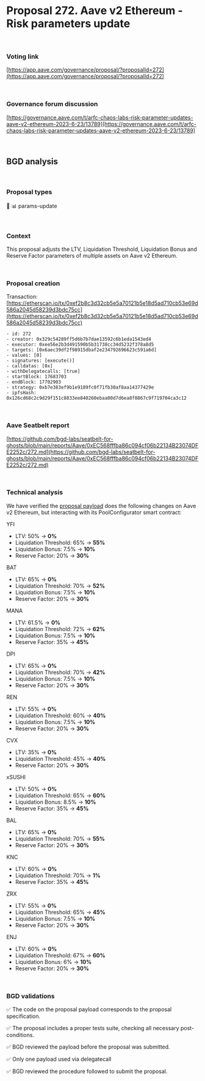 # Proposal 272. Aave v2 Ethereum - Risk parameters update

<br>

### Voting link

[https://app.aave.com/governance/proposal/?proposalId=272](https://app.aave.com/governance/proposal/?proposalId=272)

<br>

### Governance forum discussion

[https://governance.aave.com/t/arfc-chaos-labs-risk-parameter-updates-aave-v2-ethereum-2023-6-23/13789](https://governance.aave.com/t/arfc-chaos-labs-risk-parameter-updates-aave-v2-ethereum-2023-6-23/13789)

<br>

## BGD analysis

<br>

### Proposal types

:wrench: :bar_chart: params-update

<br>

### Context

This proposal adjusts the LTV, Liquidation Threshold, Liquidation Bonus and Reserve Factor parameters of multiple assets on Aave v2 Ethereum.

<br>

### Proposal creation

Transaction: [https://etherscan.io/tx/0xef2b8c3d32cb5e5a70121b5e18d5ad710cb53e69d586a2045d58239d3bdc75cc](https://etherscan.io/tx/0xef2b8c3d32cb5e5a70121b5e18d5ad710cb53e69d586a2045d58239d3bdc75cc)

```
- id: 272
- creator: 0x329c54289ff5d6b7b7dae13592c6b1eda1543ed4
- executor: 0xee56e2b3d491590b5b31738cc34d5232f378a8d5
- targets: [0x6aec39df2f98915dbaf2e234792696623c591a6d]
- values: [0]
- signatures: [execute()]
- calldatas: [0x]
- withDelegatecalls: [true]
- startBlock: 17683703
- endBlock: 17702903
- strategy: 0xb7e383ef9b1e9189fc0f71fb30af8aa14377429e
- ipfsHash: 0x126cd68c2c9d29f151c8833ee840260ebaa00d7d6ea8f0867c9f719704ca3c12
```

<br>

### Aave Seatbelt report

[https://github.com/bgd-labs/seatbelt-for-ghosts/blob/main/reports/Aave/0xEC568fffba86c094cf06b22134B23074DFE2252c/272.md](https://github.com/bgd-labs/seatbelt-for-ghosts/blob/main/reports/Aave/0xEC568fffba86c094cf06b22134B23074DFE2252c/272.md)


<br>

### Technical analysis

We have verified the [proposal payload](https://etherscan.io/address/0x6aec39df2f98915dbaf2e234792696623c591a6d#code#F1#L13) does the following changes on Aave v2 Ethereum, but interacting with its PoolConfigurator smart contract:

YFI
- LTV: 50% -> **0%**
- Liquidation Threshold: 65% -> **55%**
- Liquidation Bonus: 7.5% -> **10%**
- Reserve Factor: 20% -> **30%**

BAT
- LTV: 65% -> **0%**
- Liquidation Threshold: 70% -> **52%**
- Liquidation Bonus: 7.5% -> **10%**
- Reserve Factor: 20% -> **30%**

MANA
- LTV: 61.5% -> **0%**
- Liquidation Threshold: 72% -> **62%**
- Liquidation Bonus: 7.5% -> **10%**
- Reserve Factor: 35% -> **45%**

DPI
- LTV: 65% -> **0%**
- Liquidation Threshold: 70% -> **42%**
- Liquidation Bonus: 7.5% -> **10%**
- Reserve Factor: 20% -> **30%**

REN
- LTV: 55% -> **0%**
- Liquidation Threshold: 60% -> **40%**
- Liquidation Bonus: 7.5% -> **10%**
- Reserve Factor: 20% -> **30%**

CVX
- LTV: 35% -> **0%**
- Liquidation Threshold: 45% -> **40%**
- Reserve Factor: 20% -> **30%**

xSUSHI
- LTV: 50% -> **0%**
- Liquidation Threshold: 65% -> **60%**
- Liquidation Bonus: 8.5% -> **10%**
- Reserve Factor: 35% -> **45%**

BAL
- LTV: 65% -> **0%**
- Liquidation Threshold: 70% -> **55%**
- Reserve Factor: 20% -> **30%**

KNC
- LTV: 60% -> **0%**
- Liquidation Threshold: 70% -> **1%**
- Reserve Factor: 35% -> **45%**

ZRX
- LTV: 55% -> **0%**
- Liquidation Threshold: 65% -> **45%**
- Liquidation Bonus: 7.5% -> **10%**
- Reserve Factor: 20% -> **30%**

ENJ
- LTV: 60% -> **0%**
- Liquidation Threshold: 67% -> **60%**
- Liquidation Bonus: 6% -> **10%**
- Reserve Factor: 20% -> **30%**

<br>

### BGD validations

:white_check_mark: The code on the proposal payload corresponds to the proposal specification.

:white_check_mark: The proposal includes a proper tests suite, checking all necessary post-conditions.

:white_check_mark: BGD reviewed the payload before the proposal was submitted.

:white_check_mark: Only one payload used via delegatecall

:white_check_mark: BGD reviewed the procedure followed to submit the proposal.
